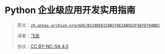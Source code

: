 # Python 企业级应用开发实用指南

> 原文：[`zh.annas-archive.org/md5/B119EED158BCF8E2AB5D3F487D794BB2`](https://zh.annas-archive.org/md5/B119EED158BCF8E2AB5D3F487D794BB2)
> 
> 译者：[飞龙](https://github.com/wizardforcel)
> 
> 协议：[CC BY-NC-SA 4.0](http://creativecommons.org/licenses/by-nc-sa/4.0/)